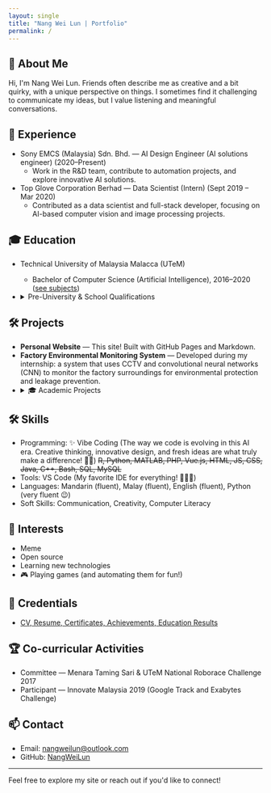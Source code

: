```yaml
---
layout: single
title: "Nang Wei Lun | Portfolio"
permalink: /
---
```


## 👋 About Me

Hi, I'm Nang Wei Lun. Friends often describe me as creative and a bit quirky, with a unique perspective on things. I sometimes find it challenging to communicate my ideas, but I value listening and meaningful conversations.

## 💼 Experience
- Sony EMCS (Malaysia) Sdn. Bhd. — AI Design Engineer (AI solutions engineer) (2020–Present)
  - Work in the R&D team, contribute to automation projects, and explore innovative AI solutions.
- Top Glove Corporation Berhad — Data Scientist (Intern) (Sept 2019 – Mar 2020)
  - Contributed as a data scientist and full-stack developer, focusing on AI-based computer vision and image processing projects.

## 🎓 Education
- Technical University of Malaysia Malacca (UTeM)
  - Bachelor of Computer Science (Artificial Intelligence), 2016–2020 ([see subjects](utem-subjects/))
- <details>
    <summary>Pre-University & School Qualifications</summary>

    <ul>
      <li>STPM: Sijil Tinggi Persekolahan Malaysia (Malaysian Higher School Certificate, pre-university qualification)</li>
      <li>SPM: Sijil Pelajaran Malaysia (Malaysian Certificate of Education, secondary school qualification)</li>
      <li>PMR: Penilaian Menengah Rendah (Lower Secondary Assessment, lower secondary school qualification)</li>
      <li>UPSR: Ujian Pencapaian Sekolah Rendah (Primary School Achievement Test, primary school qualification)</li>
    </ul>

  </details>

## 🛠️ Projects
- **Personal Website** — This site! Built with GitHub Pages and Markdown.
- **Factory Environmental Monitoring System** — Developed during my internship: a system that uses CCTV and convolutional neural networks (CNN) to monitor the factory surroundings for environmental protection and leakage prevention.
- <details>
  <summary>🎓 Academic Projects</summary>
    <ul>
      <li><b>Replication of LipNet Model Using TensorFlow</b> — <i>Final Year Project</i>.<br>
        A software that uses a camera to perform lipreading without sound input, based on the LipNet model. Built for research and to help communication in noisy environments, including dataset creation for training/testing.<br>
        <b>Programming Language:</b> Python<br>
        <b>Systems:</b> Ubuntu<br>
        <b>Hardware and Tools:</b> Laptop with Nvidia GEFORCE 940M, laptop's camera<br>
        <b>Software Development Tools:</b> Visual Studio Code, OpenCV, NVIDIA CUDA, Keras API Tensorflow
      </li>
      <li><a href="https://github.com/NangWeiLun/Auto-Farming-Robot">Auto Farming Robot</a> — <i>Workshop 2</i>.<br>
        A prototype robot with an arm and camera that can automatically plant and harvest crops in a vertical farm, using IoT, computer vision, and remote control via Python and Google Cloud.<br>
        <b>Programming Language:</b> Python<br>
        <b>Systems:</b> ev3dev Debian, System Management Bus, Google Cloud Platform, Remote Python Call, Windows 10<br>
        <b>Hardware and Tools:</b> Lego Mindstorm EV3, TETRIX, HiTechnic, Phone Camera, Laptop for RPyC administration<br>
        <b>Software Development Tools:</b> Visual Studio Code, OpenCV, Android IPWebCam, Google Cloud Vision API, Keras API Tensorflow
      </li>
      <li><a href="https://github.com/NangWeiLun/genetic-algorithm-employee-assignment">Genetic Algorithm Employee Assignment</a> — <i>Evolutionary Computing</i>.<br>
        A C++ terminal software that uses a genetic algorithm to assign employees to a project, aiming to minimize salary payout and maximize efficiency.<br>
        <b>Programming Language:</b> C++<br>
        <b>Systems:</b> Windows 10<br>
        <b>Software Development Tools:</b> Visual Studio
      </li>
      <li><a href="https://github.com/NangWeiLun/Smartphone-Inventory-System">Smartphone Inventory System</a> — <i>Object Oriented Programming</i>.<br>
        A system to help calculate price, store records in a database, and run transactions efficiently.<br>
        <b>Programming Language:</b> Java, SQL<br>
        <b>Systems:</b> Windows 10, Relational Database Management System (Apache Derby)<br>
        <b>Software Development Tools:</b> Eclipse, Apache Derby
      </li>
      <li><a href="https://github.com/NangWeiLun/Online-Police-Reporting-System">Online Police Reporting System</a> — <i>Workshop 1</i>.<br>
        A desktop application that helps police store report data, share to all police stations, and analyze cases. This system also lets residents file police reports without going to a police station.<br>
        <b>Programming Language:</b> C++, SQL<br>
        <b>Systems:</b> Windows 10, Relational Database Management System (MySQL)<br>
        <b>Hardware and Tools:</b> Localhost server on laptop<br>
        <b>Software Development Tools:</b> QtCreator (Qt Quick 2), MySQL Workbench, Visual Studio
      </li>
    </ul>
  </details>

## 🛠️ Skills
- Programming: ✨ Vibe Coding (The way we code is evolving in this AI era. Creative thinking, innovative design, and fresh ideas are what truly make a difference! 🤖💡) ~~R, Python, MATLAB, PHP, Vue.js, HTML, JS, CSS, Java, C++, Bash, SQL, MySQL~~ 
- Tools: VS Code (My favorite IDE for everything! 🧑‍💻🤖) 
- Languages: Mandarin (fluent), Malay (fluent), English (fluent), Python (very fluent 😉)
- Soft Skills: Communication, Creativity, Computer Literacy

## 🌱 Interests
- Meme
- Open source
- Learning new technologies
- 🎮 Playing games (and automating them for fun!)

## 🏅 Credentials
- [CV, Resume, Certificates, Achievements, Education Results](https://drive.google.com/drive/folders/18cg70kzkl-qMBUOECBiSFnaA59iBEiNe?usp=drive_link)

## 🏆 Co-curricular Activities
- Committee — Menara Taming Sari & UTeM National Roborace Challenge 2017
- Participant — Innovate Malaysia 2019 (Google Track and Exabytes Challenge)

## 📫 Contact
- Email: [nangweilun@outlook.com](mailto:nangweilun@outlook.com)
- GitHub: [NangWeiLun](https://github.com/NangWeiLun)

---

Feel free to explore my site or reach out if you'd like to connect!
